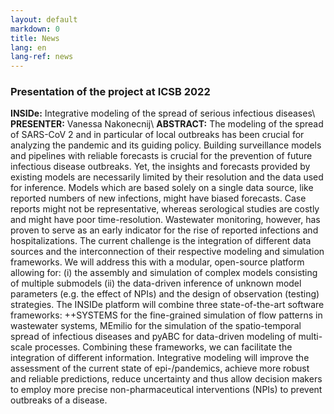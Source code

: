 ```yaml
---
layout: default
markdown: 0
title: News
lang: en
lang-ref: news
---
```


### Presentation of the project at ICSB 2022
**INSIDe:** Integrative modeling of the spread of serious infectious diseases\\
**PRESENTER:** Vanessa Nakonecnij\\
**ABSTRACT:** The modeling of the spread of SARS-CoV 2 and in particular of local outbreaks has been crucial for analyzing the pandemic and its guiding policy. Building surveillance models and pipelines with reliable forecasts is crucial for the prevention of future infectious disease outbreaks. Yet, the insights and forecasts provided by existing models are necessarily limited by their resolution and the data used for inference. Models which are based solely on a single data source, like reported numbers of new infections, might have biased forecasts. Case reports might not be representative, whereas serological studies are costly and might have poor time-resolution. Wastewater monitoring, however, has proven to serve as an early indicator for the rise of reported infections and hospitalizations. The current challenge is the integration of different data sources and the interconnection of their respective modeling and simulation frameworks. We will address this with a modular, open-source platform allowing for: (i) the assembly and simulation of complex models consisting of multiple submodels (ii) the data-driven inference of unknown model parameters (e.g. the effect of NPIs) and the design of observation (testing) strategies. The INSIDe platform will combine three state-of-the-art software frameworks: ++SYSTEMS for the fine-grained simulation of flow patterns in wastewater systems, MEmilio for the simulation of the spatio-temporal spread of infectious diseases and pyABC for data-driven modeling of multi-scale processes. Combining these frameworks, we can facilitate the integration of different information. Integrative modeling will improve the assessment of the current state of epi-/pandemics, achieve more robust and reliable predictions, reduce uncertainty and thus allow decision makers to employ more precise non-pharmaceutical interventions (NPIs) to prevent outbreaks of a disease.